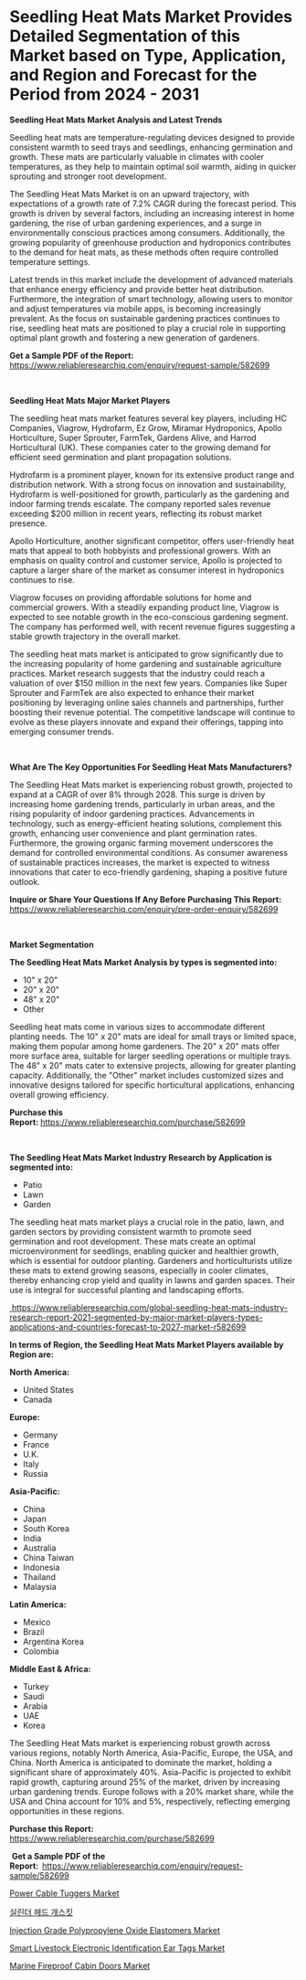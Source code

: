 <p><h1>Seedling Heat Mats Market Provides Detailed Segmentation of this Market based on Type, Application, and Region and Forecast for the Period from 2024 - 2031</h1></p><p><strong>Seedling Heat Mats Market Analysis and Latest Trends</strong></p>
<p><p>Seedling heat mats are temperature-regulating devices designed to provide consistent warmth to seed trays and seedlings, enhancing germination and growth. These mats are particularly valuable in climates with cooler temperatures, as they help to maintain optimal soil warmth, aiding in quicker sprouting and stronger root development.</p><p>The Seedling Heat Mats Market is on an upward trajectory, with expectations of a growth rate of 7.2% CAGR during the forecast period. This growth is driven by several factors, including an increasing interest in home gardening, the rise of urban gardening experiences, and a surge in environmentally conscious practices among consumers. Additionally, the growing popularity of greenhouse production and hydroponics contributes to the demand for heat mats, as these methods often require controlled temperature settings.</p><p>Latest trends in this market include the development of advanced materials that enhance energy efficiency and provide better heat distribution. Furthermore, the integration of smart technology, allowing users to monitor and adjust temperatures via mobile apps, is becoming increasingly prevalent. As the focus on sustainable gardening practices continues to rise, seedling heat mats are positioned to play a crucial role in supporting optimal plant growth and fostering a new generation of gardeners.</p></p>
<p><strong>Get a Sample PDF of the Report:&nbsp;</strong> <a href="https://www.reliableresearchiq.com/enquiry/request-sample/582699?utm_campaign=99&utm_medium=2&utm_source=Github&utm_content=ia&utm_term=09122024&utm_id=seedling-heat-mats">https://www.reliableresearchiq.com/enquiry/request-sample/582699</a></p>
<p>&nbsp;</p>
<p><strong>Seedling Heat Mats Major Market Players</strong></p>
<p><p>The seedling heat mats market features several key players, including HC Companies, Viagrow, Hydrofarm, Ez Grow, Miramar Hydroponics, Apollo Horticulture, Super Sprouter, FarmTek, Gardens Alive, and Harrod Horticultural (UK). These companies cater to the growing demand for efficient seed germination and plant propagation solutions.</p><p>Hydrofarm is a prominent player, known for its extensive product range and distribution network. With a strong focus on innovation and sustainability, Hydrofarm is well-positioned for growth, particularly as the gardening and indoor farming trends escalate. The company reported sales revenue exceeding $200 million in recent years, reflecting its robust market presence.</p><p>Apollo Horticulture, another significant competitor, offers user-friendly heat mats that appeal to both hobbyists and professional growers. With an emphasis on quality control and customer service, Apollo is projected to capture a larger share of the market as consumer interest in hydroponics continues to rise.</p><p>Viagrow focuses on providing affordable solutions for home and commercial growers. With a steadily expanding product line, Viagrow is expected to see notable growth in the eco-conscious gardening segment. The company has performed well, with recent revenue figures suggesting a stable growth trajectory in the overall market.</p><p>The seedling heat mats market is anticipated to grow significantly due to the increasing popularity of home gardening and sustainable agriculture practices. Market research suggests that the industry could reach a valuation of over $150 million in the next few years. Companies like Super Sprouter and FarmTek are also expected to enhance their market positioning by leveraging online sales channels and partnerships, further boosting their revenue potential. The competitive landscape will continue to evolve as these players innovate and expand their offerings, tapping into emerging consumer trends.</p></p>
<p>&nbsp;</p>
<p><strong>What Are The Key Opportunities For Seedling Heat Mats Manufacturers?</strong></p>
<p><p>The Seedling Heat Mats market is experiencing robust growth, projected to expand at a CAGR of over 8% through 2028. This surge is driven by increasing home gardening trends, particularly in urban areas, and the rising popularity of indoor gardening practices. Advancements in technology, such as energy-efficient heating solutions, complement this growth, enhancing user convenience and plant germination rates. Furthermore, the growing organic farming movement underscores the demand for controlled environmental conditions. As consumer awareness of sustainable practices increases, the market is expected to witness innovations that cater to eco-friendly gardening, shaping a positive future outlook.</p></p>
<p><strong>Inquire or Share Your Questions If Any Before Purchasing This Report:</strong> <a href="https://www.reliableresearchiq.com/enquiry/pre-order-enquiry/582699?utm_campaign=99&utm_medium=2&utm_source=Github&utm_content=ia&utm_term=09122024&utm_id=seedling-heat-mats">https://www.reliableresearchiq.com/enquiry/pre-order-enquiry/582699</a></p>
<p>&nbsp;</p>
<p><strong>Market Segmentation</strong></p>
<p><strong>The Seedling Heat Mats Market Analysis by types is segmented into:</strong></p>
<p><ul><li>10" x 20"</li><li>20" x 20"</li><li>48" x 20"</li><li>Other</li></ul></p>
<p><p>Seedling heat mats come in various sizes to accommodate different planting needs. The 10" x 20" mats are ideal for small trays or limited space, making them popular among home gardeners. The 20" x 20" mats offer more surface area, suitable for larger seedling operations or multiple trays. The 48" x 20" mats cater to extensive projects, allowing for greater planting capacity. Additionally, the "Other" market includes customized sizes and innovative designs tailored for specific horticultural applications, enhancing overall growing efficiency.</p></p>
<p><strong>Purchase this Report:&nbsp;</strong><a href="https://www.reliableresearchiq.com/purchase/582699?utm_campaign=99&utm_medium=2&utm_source=Github&utm_content=ia&utm_term=09122024&utm_id=seedling-heat-mats">https://www.reliableresearchiq.com/purchase/582699</a></p>
<p>&nbsp;</p>
<p><strong>The Seedling Heat Mats Market Industry Research by Application is segmented into:</strong></p>
<p><ul><li>Patio</li><li>Lawn</li><li>Garden</li></ul></p>
<p><p>The seedling heat mats market plays a crucial role in the patio, lawn, and garden sectors by providing consistent warmth to promote seed germination and root development. These mats create an optimal microenvironment for seedlings, enabling quicker and healthier growth, which is essential for outdoor planting. Gardeners and horticulturists utilize these mats to extend growing seasons, especially in cooler climates, thereby enhancing crop yield and quality in lawns and garden spaces. Their use is integral for successful planting and landscaping efforts.</p></p>
<p><a href="https://www.reliableresearchiq.com/global-seedling-heat-mats-industry-research-report-2021-segmented-by-major-market-players-types-applications-and-countries-forecast-to-2027-market-r582699?utm_campaign=99&utm_medium=2&utm_source=Github&utm_content=ia&utm_term=09122024&utm_id=seedling-heat-mats">&nbsp;https://www.reliableresearchiq.com/global-seedling-heat-mats-industry-research-report-2021-segmented-by-major-market-players-types-applications-and-countries-forecast-to-2027-market-r582699</a></p>
<p><strong>In terms of Region, the Seedling Heat Mats Market Players available by Region are:</strong></p>
<p>
    <p> <strong> North America: </strong>
        <ul>
            <li>United States</li>
            <li>Canada</li>
        </ul>
        </p> 
    <p> <strong> Europe: </strong>
        <ul>
            <li>Germany</li>
            <li>France</li>
            <li>U.K.</li>
            <li>Italy</li>
            <li>Russia</li>
        </ul>
        </p> 
    <p> <strong> Asia-Pacific: </strong>
        <ul>
            <li>China</li>
            <li>Japan</li>
            <li>South Korea</li>
            <li>India</li>
            <li>Australia</li>
            <li>China Taiwan</li>
            <li>Indonesia</li>
            <li>Thailand</li>
            <li>Malaysia</li>
        </ul>
        </p> 
    <p> <strong> Latin America: </strong>
        <ul>
            <li>Mexico</li>
            <li>Brazil</li>
            <li>Argentina Korea</li>
            <li>Colombia</li>
        </ul>
        </p> 
    <p> <strong> Middle East & Africa: </strong>
        <ul>
            <li>Turkey</li>
            <li>Saudi</li>
            <li>Arabia</li>
            <li>UAE</li>
            <li>Korea</li>
        </ul>
    </p>
    </p>
<p><p>The Seedling Heat Mats market is experiencing robust growth across various regions, notably North America, Asia-Pacific, Europe, the USA, and China. North America is anticipated to dominate the market, holding a significant share of approximately 40%. Asia-Pacific is projected to exhibit rapid growth, capturing around 25% of the market, driven by increasing urban gardening trends. Europe follows with a 20% market share, while the USA and China account for 10% and 5%, respectively, reflecting emerging opportunities in these regions.</p></p>
<p><strong>Purchase this Report: </strong><a href="https://www.reliableresearchiq.com/purchase/582699?utm_campaign=99&utm_medium=2&utm_source=Github&utm_content=ia&utm_term=09122024&utm_id=seedling-heat-mats">https://www.reliableresearchiq.com/purchase/582699</a></p>
<p>&nbsp;<strong>Get a Sample PDF of the Report:&nbsp;&nbsp;</strong><a href="https://www.reliableresearchiq.com/enquiry/request-sample/582699?utm_campaign=99&utm_medium=2&utm_source=Github&utm_content=ia&utm_term=09122024&utm_id=seedling-heat-mats">https://www.reliableresearchiq.com/enquiry/request-sample/582699</a></p>
<p><strong></strong></p>
<p><p><a href="https://www.linkedin.com/pulse/power-cable-tuggers-market-analysis-2024-2031-competitive-wffoc?utm_campaign=99&utm_medium=2&utm_source=Github&utm_content=ia&utm_term=09122024&utm_id=seedling-heat-mats">Power Cable Tuggers Market</a></p><p><a href="https://github.com/sougarounis/Market-Research-Report-List-6/blob/main/523696527415.md?utm_campaign=99&utm_medium=2&utm_source=Github&utm_content=ia&utm_term=09122024&utm_id=seedling-heat-mats">실린더 헤드 개스킷</a></p><p><a href="https://www.linkedin.com/pulse/strategic-market-insights-global-injection-grade-polypropylene-drtpf?utm_campaign=99&utm_medium=2&utm_source=Github&utm_content=ia&utm_term=09122024&utm_id=seedling-heat-mats">Injection Grade Polypropylene Oxide Elastomers Market</a></p><p><a href="https://www.linkedin.com/pulse/the-sympatico-insight-9odme?utm_campaign=99&utm_medium=2&utm_source=Github&utm_content=ia&utm_term=09122024&utm_id=seedling-heat-mats">Smart Livestock Electronic Identification Ear Tags Market</a></p><p><a href="https://www.linkedin.com/pulse/futur-trend-quest-sl8ue?utm_campaign=99&utm_medium=2&utm_source=Github&utm_content=ia&utm_term=09122024&utm_id=seedling-heat-mats">Marine Fireproof Cabin Doors Market</a></p></p>